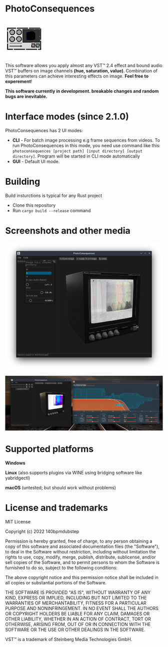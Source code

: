 # PhotoConsequences
![PhotoConsequences](src/resources/icon.png)

This software allows you apply almost any VST™ 2.4 effect and bound audio VST™ buffers on image channels **(hue, saturation, value)**. Combination of this parameters can achieve interesting effects on image. **Feel free to experement**!

**This software currently in development. breakable changes and random bugs are inevitable.**

# Interface modes (since 2.1.0)

PhotoConsequences has 2 UI modes:

* **CLI** - For batch image processing e.g frame sequences from videos. To run PhotoConsequences in this mode, you need use command like this: ```photoconsequences [project path] [input directory] [output directory]```. Program will be started in CLI mode automatically
* **GUI** - Default UI mode. 

# Building

Build insturctions is typical for any Rust project

* Clone this repository
* Run ``cargo build --release`` command

# Screenshots and other media

![PhotoConsequences](/resources/screenshoot1.png)

![PhotoConsequences](/resources/screenshoot2.png)

# Supported platforms

**Windows**

**Linux** (also supports plugins via WINE using bridging software like yabridgectl)

**macOS** (untested; but should work without problems)

# License and trademarks
MIT License

Copyright (c) 2022 140bpmdubstep

Permission is hereby granted, free of charge, to any person obtaining a copy
of this software and associated documentation files (the "Software"), to deal
in the Software without restriction, including without limitation the rights
to use, copy, modify, merge, publish, distribute, sublicense, and/or sell
copies of the Software, and to permit persons to whom the Software is
furnished to do so, subject to the following conditions:

The above copyright notice and this permission notice shall be included in all
copies or substantial portions of the Software.

THE SOFTWARE IS PROVIDED "AS IS", WITHOUT WARRANTY OF ANY KIND, EXPRESS OR
IMPLIED, INCLUDING BUT NOT LIMITED TO THE WARRANTIES OF MERCHANTABILITY,
FITNESS FOR A PARTICULAR PURPOSE AND NONINFRINGEMENT. IN NO EVENT SHALL THE
AUTHORS OR COPYRIGHT HOLDERS BE LIABLE FOR ANY CLAIM, DAMAGES OR OTHER
LIABILITY, WHETHER IN AN ACTION OF CONTRACT, TORT OR OTHERWISE, ARISING FROM,
OUT OF OR IN CONNECTION WITH THE SOFTWARE OR THE USE OR OTHER DEALINGS IN THE
SOFTWARE.

VST™ is a trademark of Steinberg Media Technologies GmbH.